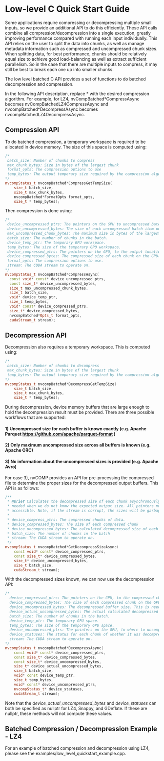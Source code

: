 # Low-level C Quick Start Guide

Some applications require compressing or decompressing multiple small inputs,
so we provide an additional API to do this efficiently. These API calls combine
all compression/decompression
into a single execution, greatly improving performance compared with running
each input individually.  This API relies on the user to
split the data into chunks, as well as manage metadata information such as
compressed and uncompressed chunk sizes. When splitting data, for best
performance, chunks should be relatively equal size to achieve good
load-balancing as well as extract sufficient parallelism. So in the case that
there are multiple inputs to compress, it may still be best to break each one
up into smaller chunks.

The low level batched C API provides a set of functions to do batched decompression
and compression. 

In the following API description, replace * with the desired compression algorithm. For example, for LZ4,  nvCompBatched\*CompressAsync becomes nvCompBatchedLZ4CompressAsync and nvcompBatched*DecompressAsync becomes nvcompBatchedLZ4DecompressAsync.

## Compression API  

To do batched compression, a temporary workspace is required to be allocated in device memory. The size of this space is computed using:
```c++
/*
 batch_size: Number of chunks to compress
 max_chunk_bytes: Size in bytes of the largest chunk
 format_opts: The compression options to use
 temp_bytes: The output temporary size required by the compression algorithm
*/
nvcompStatus_t nvcompBatched*CompressGetTempSize(
    size_t batch_size,
    size_t max_chunk_bytes,
    nvcompBatched*FormatOpts format_opts,
    size_t * temp_bytes);
```

Then compression is done using:
```c++
/*
 device_uncompressed_ptrs: The pointers on the GPU to uncompressed batched items.
 device_uncompressed_bytes: The size of each uncompressed batch item on the GPU.
 max_uncompressed_chunk_bytes: The maximum size in bytes of the largest chunk in the batch.
 batch_size: The number of chunks in the batch.
 device_temp_ptr: The temporary GPU workspace.
 temp_bytes: The size of the temporary GPU workspace.
 device_compressed_ptrs: The pointers on the GPU, to the output location for each compressed batch item (output). 
 device_compressed_bytes: The compressed size of each chunk on the GPU(output). 
 format_opts: The compression options to use.
 stream: The CUDA stream to operate on.
*/
nvcompStatus_t nvcompBatched*CompressAsync(  
  const void* const* device_uncompressed_ptrs,    
  const size_t* device_uncompressed_bytes,  
  size_t max_uncompressed_chunk_bytes,  
  size_t batch_size,  
  void* device_temp_ptr,  
  size_t temp_bytes,  
  void* const* device_compressed_ptrs,  
  size_t* device_compressed_bytes,  
  nvcompBatched*Opts_t format_opts,  
  cudaStream_t stream);
```

## Decompression API

Decompression also requires a temporary workspace. This is computed using:
```c++
/*
 batch_size: Number of chunks to decompress
 max_chunk_bytes: Size in bytes of the largest chunk
 temp_bytes: The output temporary size required by the compression algorithm
*/
nvcompStatus_t nvcompBatched*DecompressGetTempSize(
    size_t batch_size,
    size_t max_chunk_bytes,
    size_t * temp_bytes);
```

During decompression, device memory buffers that are large enough to hold the decompression result must be provided. There are three possible workflows that are supported:

#### 1) Uncompressed size for each buffer is known exactly (e.g. Apache Parquet https://github.com/apache/parquet-format )

#### 2) Only maximum uncompressed size across all buffers is known (e.g. Apache ORC)

#### 3) No information about the uncompressed sizes is provided (e.g. Apache Avro)

For case 3), nvCOMP provides an API for pre-processing the compressed file 
  to determine the proper sizes for the decompressed output buffers. This API is as follows:

```c++
/**
 * @brief Calculates the decompressed size of each chunk asynchronously. This is
 * needed when we do not know the expected output size. All pointers must be GPU
 * accessible. Note, if the stream is corrupt, the sizes will be garbage.
 *
 * device_compress_ptrs: The compressed chunks of data. 
 * device_compressed_bytes: The size of each compressed chunk
 * device_uncompressed_bytes: The calculated decompressed size of each chunk. 
 * batch_size: The number of chunks in the batch
 * stream: The CUDA stream to operate on.
 */
nvcompStatus_t nvcompBatched*GetDecompressSizeAsync(
    const void* const* device_compressed_ptrs,
    const size_t* device_compressed_bytes,
    size_t* device_uncompressed_bytes,
    size_t batch_size,
    cudaStream_t stream);
```

With the decompressed sizes known, we can now use the decompression API:

```c++
/*
  device_compressed_ptrs: The pointers on the GPU, to the compressed chunks. 
  device_compressed_bytes: The size of each compressed chunk on the GPU.
  device_uncompressed_bytes: The decompressed buffer size. This is needed to prevent OOB accesses.
  device_actual_uncompressed_bytes: The actual calculated decompressed size of each chunk.
  batch_size: The number of chunks in the batch.
  device_temp_ptr: The temporary GPU space.
  temp_bytes: The size of the temporary GPU space.
  device_uncompressed_ptrs: The pointers on the GPU, to where to uncompress each chunk (output). 
  device_statuses: The status for each chunk of whether it was decompressed or not. 
  stream: The CUDA stream to operate on.
*/
nvcompStatus_t nvcompBatched*DecompressAsync(
    const void* const* device_compressed_ptrs,
    const size_t* device_compressed_bytes,
    const size_t* device_uncompressed_bytes,
    size_t* device_actual_uncompressed_bytes,
    size_t batch_size,
    void* const device_temp_ptr,
    size_t temp_bytes,
    void* const* device_uncompressed_ptrs,
    nvcompStatus_t* device_statuses,
    cudaStream_t stream);
```

Note that the *device_actual_uncompressed_bytes* and *device_statuses* can both be specified as nullptr for LZ4, Snappy, and GDeflate. If these are nullptr, these methods will not compute these values.

## Batched Compression / Decompression Example - LZ4

For an example of batched compression and decompression using LZ4, please see the examples/low_level_quickstart_example.cpp.

